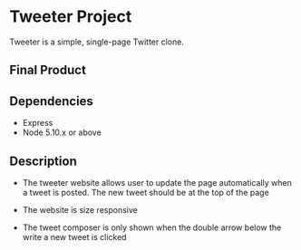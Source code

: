 # Tweeter Project

Tweeter is a simple, single-page Twitter clone.

## Final Product

## Dependencies

- Express
- Node 5.10.x or above


## Description
- The tweeter website allows user to update the page automatically when a tweet is posted. The new tweet should be at the top of the page

- The website is size responsive

- The tweet composer is only shown when the double arrow below the write a new tweet is clicked 